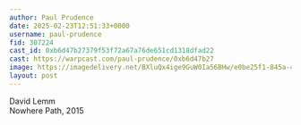 ```yaml
---
author: Paul Prudence
date: 2025-02-23T12:51:33+0000
username: paul-prudence
fid: 307224
cast_id: 0xb6d47b27379f53f72a67a76de651cd1318dfad22
cast: https://warpcast.com/paul-prudence/0xb6d47b27
image: https://imagedelivery.net/BXluQx4ige9GuW0Ia56BHw/e0be25f1-845a-4c8e-f35a-dc79a0a89200/original
layout: post
---
```

David Lemm  
Nowhere Path, 2015  

<img src='https://imagedelivery.net/BXluQx4ige9GuW0Ia56BHw/e0be25f1-845a-4c8e-f35a-dc79a0a89200/original' alt='' referrerpolicy='no-referrer'/>